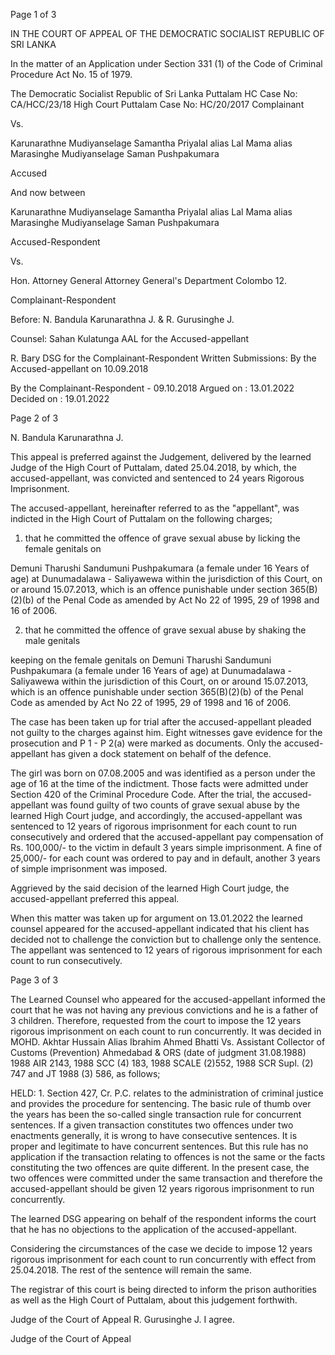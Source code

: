 Page 1 of 3

IN THE COURT OF APPEAL OF THE DEMOCRATIC SOCIALIST REPUBLIC OF SRI LANKA

In the matter of an Application under Section 331 (1) of the Code of Criminal Procedure Act No. 15 of 1979.

The Democratic Socialist Republic of Sri Lanka Puttalam HC Case No: CA/HCC/23/18 High Court Puttalam Case No: HC/20/2017 Complainant

Vs.

Karunarathne Mudiyanselage Samantha Priyalal alias Lal Mama alias Marasinghe Mudiyanselage Saman Pushpakumara

Accused

And now between

Karunarathne Mudiyanselage Samantha Priyalal alias Lal Mama alias Marasinghe Mudiyanselage Saman Pushpakumara

Accused-Respondent

Vs.

Hon. Attorney General Attorney General's Department Colombo 12.

Complainant-Respondent

Before: N. Bandula Karunarathna J. & R. Gurusinghe J.

Counsel: Sahan Kulatunga AAL for the Accused-appellant

R. Bary DSG for the Complainant-Respondent Written Submissions: By the Accused-appellant on 10.09.2018

By the Complainant-Respondent - 09.10.2018 Argued on : 13.01.2022 Decided on : 19.01.2022

Page 2 of 3

N. Bandula Karunarathna J.

This appeal is preferred against the Judgement, delivered by the learned Judge of the High Court of Puttalam, dated 25.04.2018, by which, the accused-appellant, was convicted and sentenced to 24 years Rigorous Imprisonment.

The accused-appellant, hereinafter referred to as the "appellant", was indicted in the High Court of Puttalam on the following charges;

1. that he committed the offence of grave sexual abuse by licking the female genitals on

Demuni Tharushi Sandumuni Pushpakumara (a female under 16 Years of age) at Dunumadalawa - Saliyawewa within the jurisdiction of this Court, on or around 15.07.2013, which is an offence punishable under section 365(B)(2)(b) of the Penal Code as amended by Act No 22 of 1995, 29 of 1998 and 16 of 2006.

2. that he committed the offence of grave sexual abuse by shaking the male genitals

keeping on the female genitals on Demuni Tharushi Sandumuni Pushpakumara (a female under 16 Years of age) at Dunumadalawa - Saliyawewa within the jurisdiction of this Court, on or around 15.07.2013, which is an offence punishable under section 365(B)(2)(b) of the Penal Code as amended by Act No 22 of 1995, 29 of 1998 and 16 of 2006.

The case has been taken up for trial after the accused-appellant pleaded not guilty to the charges against him. Eight witnesses gave evidence for the prosecution and P 1 - P 2(a) were marked as documents. Only the accused-appellant has given a dock statement on behalf of the defence.

The girl was born on 07.08.2005 and was identified as a person under the age of 16 at the time of the indictment. Those facts were admitted under Section 420 of the Criminal Procedure Code. After the trial, the accused-appellant was found guilty of two counts of grave sexual abuse by the learned High Court judge, and accordingly, the accused-appellant was sentenced to 12 years of rigorous imprisonment for each count to run consecutively and ordered that the accused-appellant pay compensation of Rs. 100,000/- to the victim in default 3 years simple imprisonment. A fine of 25,000/- for each count was ordered to pay and in default, another 3 years of simple imprisonment was imposed.

Aggrieved by the said decision of the learned High Court judge, the accused-appellant preferred this appeal.

When this matter was taken up for argument on 13.01.2022 the learned counsel appeared for the accused-appellant indicated that his client has decided not to challenge the conviction but to challenge only the sentence. The appellant was sentenced to 12 years of rigorous imprisonment for each count to run consecutively.

Page 3 of 3

The Learned Counsel who appeared for the accused-appellant informed the court that he was not having any previous convictions and he is a father of 3 children. Therefore, requested from the court to impose the 12 years rigorous imprisonment on each count to run concurrently. It was decided in MOHD. Akhtar Hussain Alias Ibrahim Ahmed Bhatti Vs. Assistant Collector of Customs (Prevention) Ahmedabad & ORS (date of judgment 31.08.1988) 1988 AIR 2143, 1988 SCC (4) 183, 1988 SCALE (2)552, 1988 SCR Supl. (2) 747 and JT 1988 (3) 586, as follows;

HELD: 1. Section 427, Cr. P.C. relates to the administration of criminal justice and provides the procedure for sentencing. The basic rule of thumb over the years has been the so-called single transaction rule for concurrent sentences. If a given transaction constitutes two offences under two enactments generally, it is wrong to have consecutive sentences. It is proper and legitimate to have concurrent sentences. But this rule has no application if the transaction relating to offences is not the same or the facts constituting the two offences are quite different. In the present case, the two offences were committed under the same transaction and therefore the accused-appellant should be given 12 years rigorous imprisonment to run concurrently.

The learned DSG appearing on behalf of the respondent informs the court that he has no objections to the application of the accused-appellant.

Considering the circumstances of the case we decide to impose 12 years rigorous imprisonment for each count to run concurrently with effect from 25.04.2018. The rest of the sentence will remain the same.

The registrar of this court is being directed to inform the prison authorities as well as the High Court of Puttalam, about this judgement forthwith.

Judge of the Court of Appeal R. Gurusinghe J. I agree.

Judge of the Court of Appeal